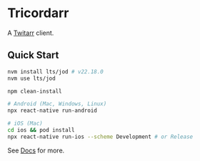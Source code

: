 Tricordarr
==========

A [Twitarr](https://github.com/jocosocial/swiftarr) client.

Quick Start
-----------

```bash
nvm install lts/jod # v22.18.0
nvm use lts/jod

npm clean-install

# Android (Mac, Windows, Linux)
npx react-native run-android

# iOS (Mac)
cd ios && pod install
npx react-native run-ios --scheme Development # or Release
```

See [Docs](./docs/) for more.